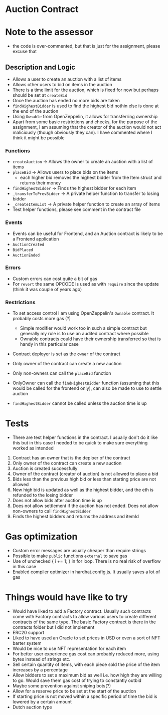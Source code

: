 # Auction Contract

# Note to the assessor 
- the code is over-commented, but that is just for the assignment, please excuse that

## Description and Logic

- Allows a user to create an auction with a list of items
- Allows other users to bid on items in the auction
- There is a time limit for the auction, which is fixed for now but perhaps should be set at `createBid`
- Once the auction has ended no more bids are taken
- `findHighestBidder` is used to find the highest bid nothin else is done at the end of the auction
- Using `Ownable` from OpenZeppelin, it allows for transferring ownership
- Apart from some basic restrictions and checks, for the purpose of the assignment, I am assuming that the creator of the auction would not act maliciously (though obviously they can). I have commented where I think it might be possible

### Functions
- `createAuction` -> Allows the owner to create an auction with a list of items
- `placeBid` -> Allows users to place bids on the items
  - each higher bid removes the highest bidder from the Item struct and returns their money
- `findHighestBidder` -> Finds the highest bidder for each item
- `_transferToPrevBidder` -> A private helper function to transfer to losing bidder
- `_createItemList` -> A private helper function to create an array of items
- Test helper functions, please see comment in the contract file
### Events
- Events can be useful for Frontend, and an Auction contract is likely to be a Frontend application 
- `AuctionCreated`
- `BidPlaced`
- `AuctionEnded` 
### Errors
- Custom errors can cost quite a bit of gas 
- For `revert` the same OPCODE is used as with `require` since the update (think it was couple of years ago)

### Restrictions
- To set access control I am using OpenZeppelin's `Ownable` contract. It probably costs more gas (?)
  - Simple modifier would work too in such a simple contract but generally my rule is to use an audited contract where possible
  - Ownable contracts could have their ownership transferred so that is handy in this particular case

- Contract deployer is set as the `owner` of the contract
- Only owner of the contract can create a new auction 
- Only non-owners can call the `placeBid` function
- OnlyOwner can call the `findHighestBidder` function (assuming that this would be called for the frontend only), can also be made to use to settle auction
- `findHighestBidder` cannot be called unless the auction time is up

# Tests
- There are test helper functions in the contract. I usually don't do it like this but in this case I needed to be quick to make sure everything worked as intended
1. Contract has an owner that is the deploer of the contract
2. Only owner of the contract can create a new auction
3. Auction is created successfully
4. Owner of the contract (creator of auction) is not allowed to place a bid
5. Bids less than the previous high bid or less than starting price are not allowed
6. New high bid is updated as well as the highest bidder, and the eth is refunded to the losing bidder
7. Does not allow bids after auction time is up
8. Does not allow settlement if the auction has not ended. Does not allow non-owners to call `findHighestBidder`
9. Finds the highest bidders and returns the address and itemId

# Gas optimization
- Custom error messages are usually cheaper than require strings
- Possible to make `public` functions `external` to save gas
- Use of  unchecked { i += 1; } in for loop. There is no real risk of overflow in this case
- Enabled compiler optimizer in hardhat.config.js. It usually saves a lot of gas

# Things would have like to try
- Would have liked to add a Factory contract. Usually such contracts come with Factory contracts to allow various users to create different contracts of the same type. The basic Factory contract is there in the contracts folder but I did not implement
- ERC20 support 
- Liked to have used an Oracle to set prices in USD or even a sort of NFT barter system
- Would be nice to use NFT representation for each item 
- For better user experience gas cost can probably reduced more, using bytes instead of strings etc.
- Sell certain quantity of items, with each piece sold the price of the item increases by a percentage
- Allow bidders to set a maximum bid as well i.e. how high they are willing to go. Would save them gas cost of trying to constantly outbid
- Maybe some prevention against sniping bots(?)
- Allow for a reserve price to be set at the start of the auction
- If starting price is not moved within a specific period of time the bid is lowered by a certain amount
- Dutch auction type


